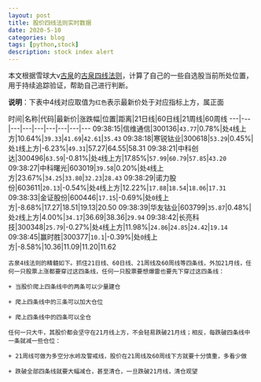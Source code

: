 ```yaml
---
layout: post
title: 股价四线法则实时数据
date: 2020-5-10
categories: blog
tags: [python,stock]
description: stock index alert
---
```



本文根据雪球大v[古泉](https://xueqiu.com/u/7148646888)的[古泉四线法则](https://xueqiu.com/7148646888/130498192)，计算了自己的一些自选股当前所处位置，用于持续追踪验证，帮助自己进行判断。

**说明**：下表中4线对应取值为`红色`表示最新价处于对应指标上方，属正面

时间|名称|代码|最新价|涨跌幅|位置|距离|21日线|60日线|21周线|60周线
---|---|---|---|---|---|---|---|---
09:38:15|信维通信|300136|`43.77`|0.78%|处`4`线上方|10.64%|`39.33`|`41.69`|`42.61`|`35.43`
09:38:18|寒锐钴业|300618|`53.29`|0.45%|处`1`线上方|-6.23%|`49.31`|57.27|64.55|58.31
09:38:21|中科创达|300496|`63.59`|-0.81%|处`4`线上方|17.85%|`57.99`|`60.79`|`57.85`|`43.20`
09:38:27|中科曙光|603019|`39.58`|0.20%|处`4`线上方|23.67%|`34.25`|`33.80`|`32.23`|`28.43`
09:38:29|诺力股份|603611|`20.13`|-0.54%|处`4`线上方|12.22%|`17.88`|`18.54`|`18.06`|`17.31`
09:38:33|金证股份|600446|`17.15`|-0.69%|处`0`线上方|-8.68%|17.27|18.51|19.13|20.50
09:38:39|华友钴业|603799|`35.87`|0.48%|处`2`线上方|4.00%|`34.17`|36.69|38.36|`29.94`
09:38:42|长亮科技|300348|`25.79`|-0.27%|处`4`线上方|11.98%|`24.86`|`24.85`|`24.42`|`19.14`
09:38:45|赢时胜|300377|`10.1`|-0.39%|处`0`线上方|-8.58%|10.36|11.09|11.20|11.62

```
古泉4线法则的精髓如下。抓住21日线、60日线、21周线及60周线等四条线，外加21月线，任何一只股票上涨都要穿过这四条线，任何一只股票要想爆雷也要先下穿过这四条线：

+ 当股价爬上四条线中的两条可以少量建仓

+ 爬上四条线中的三条可以加大仓位

+ 爬上四条线中的四条可以全仓

任何一只大牛，其股价都会坚守在21月线上方，不会轻易跌破21月线；相反，每跌破四条线中一条就减一些仓位：

+ 21周线可做为多空分水岭及警戒线，股价在21周线及60周线下方就要十分慎重，多看少做

+ 跌破全部四条线就要大幅减仓，甚至清仓，一旦跌破21月线，清仓观望
```